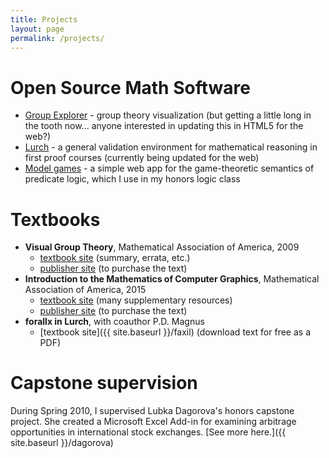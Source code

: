 ```yaml
---
title: Projects
layout: page
permalink: /projects/
---
```


# Open Source Math Software

 * [Group Explorer](www.groupexplorer.com) - group theory
   visualization (but getting a little long in the tooth now...
   anyone interested in updating this in HTML5 for the web?)
 * [Lurch](www.lurchmath.org) - a general validation environment
   for mathematical reasoning in first proof courses (currently
   being updated for the web)
 * [Model games](https://nathancarter.github.io/model-games/) -
   a simple web app for the game-theoretic semantics of predicate
   logic, which I use in my honors logic class

# Textbooks

 * **Visual Group Theory**, Mathematical Association of America, 2009
    * [textbook site](http://web.bentley.edu/empl/c/ncarter/vgt) (summary, errata, etc.)
    * [publisher site](http://www.maa.org/press/ebooks/visual-group-theory) (to purchase the text)
 * **Introduction to the Mathematics of Computer Graphics**, Mathematical Association of America, 2015
    * [textbook site](http://mocg.wordpress.com) (many supplementary resources)
    * [publisher site](http://www.maa.org/press/ebooks/introduction-to-the-mathematics-of-computer-graphics) (to purchase the text)
 * **forallx in Lurch**, with coauthor P.D. Magnus
    * [textbook site]({{ site.baseurl }}/faxil) (download text for free as a PDF)

# Capstone supervision

During Spring 2010, I supervised Lubka Dagorova's honors
capstone project. She created a Microsoft Excel Add-in for
examining arbitrage opportunities in international stock
exchanges. [See more here.]({{ site.baseurl }}/dagorova)

